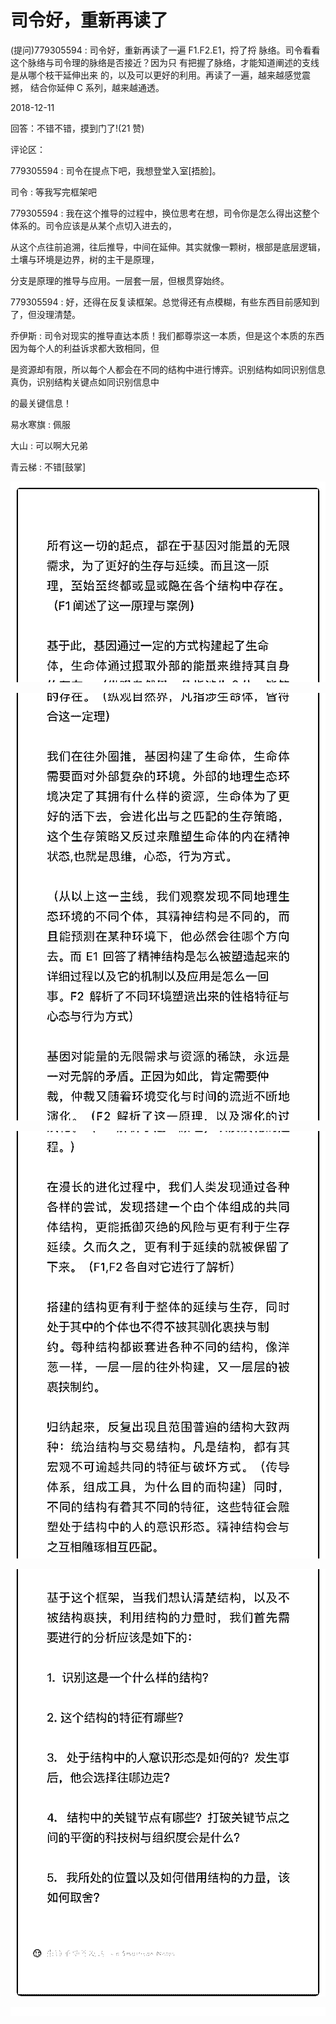 # 司令好，重新再读了

(提问)779305594 : 司令好，重新再读了一遍 F1.F2.E1，捋了捋 脉络。司令看看这个脉络与司令理的脉络是否接近？因为只 有把握了脉络，才能知道阐述的支线是从哪个枝干延伸出来 的，以及可以更好的利用。再读了一遍，越来越感觉震撼， 结合你延伸 C 系列，越来越通透。

2018-12-11

回答：不错不错，摸到门了!(21 赞)

评论区：

779305594 : 司令在提点下吧，我想登堂入室[捂脸]。

司令 : 等我写完框架吧

779305594 : 我在这个推导的过程中，换位思考在想，司令你是怎么得出这整个体系的。司令应该是从某个点切入进去的，

从这个点往前追溯，往后推导，中间在延伸。其实就像一颗树，根部是底层逻辑，土壤与环境是边界，树的主干是原理，

分支是原理的推导与应用。一层套一层，但根贯穿始终。

779305594 : 好，还得在反复读框架。总觉得还有点模糊，有些东西目前感知到了，但没理清楚。

乔伊斯 : 司令对现实的推导直达本质！我们都尊崇这一本质，但是这个本质的东西因为每个人的利益诉求都大致相同，但

是资源却有限，所以每个人都会在不同的结构中进行博弈。识别结构如同识别信息真伪，识别结构关键点如同识别信息中

的最关键信息！

易水寒旗 : 佩服

大山 : 可以啊大兄弟

青云梯 : 不错[鼓掌]

![image](img/Image_300.png)

![image](img/Image_301.png)

![image](img/Image_302.png)

![image](img/Image_303.png)

![image](img/Image_304.png)